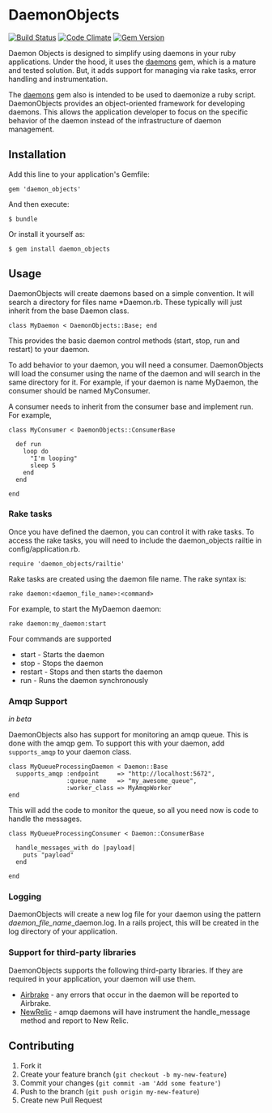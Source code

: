 # DaemonObjects
[![Build Status](https://travis-ci.org/craigisrael/daemon_objects.png)](https://travis-ci.org/craigisrael/daemon_objects)
[![Code Climate](https://codeclimate.com/github/craigisrael/daemon_objects.png)](https://codeclimate.com/github/craigisrael/daemon_objects)
[![Gem Version](https://badge.fury.io/rb/daemon_objects.png)](http://badge.fury.io/rb/daemon_objects)

Daemon Objects is designed to simplify using daemons in your ruby applications.  Under the hood, it uses the
[daemons](http://daemons.rubyforge.org) gem, which is a mature and tested solution.  But, it adds support for managing via rake tasks,
error handling and instrumentation.  

The [daemons](http://daemons.rubyforge.org) gem also is intended to be used to daemonize a ruby script.  DaemonObjects provides an 
object-oriented framework for developing daemons.  This allows the application developer to focus on the specific behavior of the daemon 
instead of the infrastructure of daemon management.

## Installation

Add this line to your application's Gemfile:

    gem 'daemon_objects'

And then execute:

    $ bundle

Or install it yourself as:

    $ gem install daemon_objects

## Usage

DaemonObjects will create daemons based on a simple convention.  It will search a directory for files name \*Daemon.rb.  These typically 
will just inherit from the base Daemon class.

    class MyDaemon < DaemonObjects::Base; end

This provides the basic daemon control methods (start, stop, run and restart) to your daemon.

To add behavior to your daemon, you will need a consumer.  DaemonObjects will load the consumer using the name of the daemon and
will search in the same directory for it.  For example, if your daemon is name MyDaemon, the consumer should be named MyConsumer.

A consumer needs to inherit from the consumer base and implement run.  For example, 

    class MyConsumer < DaemonObjects::ConsumerBase

      def run
        loop do
          "I'm looping"
          sleep 5
        end
      end

    end

### Rake tasks

Once you have defined the daemon, you can control it with rake tasks. To access the rake tasks,
you will need to include the daemon\_objects railtie in config/application.rb.

    require 'daemon_objects/railtie'

Rake tasks are created using the daemon file name.  The rake syntax is:

    rake daemon:<daemon_file_name>:<command>

For example, to start the MyDaemon daemon:

    rake daemon:my_daemon:start

Four commands are supported

* start   - Starts the daemon
* stop    - Stops the daemon
* restart - Stops and then starts the daemon
* run     - Runs the daemon synchronously

### Amqp Support

_in beta_

DaemonObjects also has support for monitoring an amqp queue.  This is done with the amqp gem.  To support this
with your daemon, add `supports_amqp` to your daemon class.

    class MyQueueProcessingDaemon < Daemon::Base
      supports_amqp :endpoint     => "http://localhost:5672",
                    :queue_name   => "my_awesome_queue",
                    :worker_class => MyAmqpWorker
    end

This will add the code to monitor the queue, so all you need now is code to handle the messages.

    class MyQueueProcessingConsumer < Daemon::ConsumerBase

      handle_messages_with do |payload|
        puts "payload"
      end

    end

### Logging

DaemonObjects will create a new log file for your daemon using the pattern _daemon\_file\_name_\_daemon.log.  In a rails project,
this will be created in the log directory of your application.

### Support for third-party libraries

DaemonObjects supports the following third-party libraries.  If they are required in your application, your daemon will use them.

* [Airbrake](http://airbrake.io) - any errors that occur in the daemon will be reported to Airbrake.
* [NewRelic](http://newrelic.com) - amqp daemons will have instrument the handle\_message method and report to New Relic.

## Contributing

1. Fork it
2. Create your feature branch (`git checkout -b my-new-feature`)
3. Commit your changes (`git commit -am 'Add some feature'`)
4. Push to the branch (`git push origin my-new-feature`)
5. Create new Pull Request
